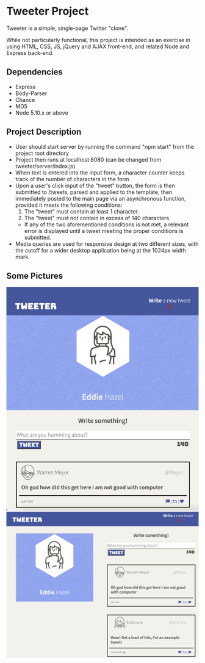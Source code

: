 # Tweeter Project

Tweeter is a simple, single-page Twitter "clone".

While not particularly functional, this project is intended as an exercise in using HTML, CSS, JS, jQuery and AJAX front-end, and related Node and Express back-end. 

## Dependencies

- Express
- Body-Parser
- Chance
- MD5
- Node 5.10.x or above

## Project Description

- User should start server by running the command "npm start" from the project root directory
- Project then runs at localhost:8080 (can be changed from tweeter/server/index.js)
- When text is entered into the input form, a character counter keeps track of the number of characters in the form
- Upon a user's click input of the "tweet" button, the form is then submitted to /tweets, parsed and applied to the template, then immediately posted to the main page via an asynchronous function, provided it meets the following conditions: 
  1. The "tweet" must contain at least 1 character.
  2. The "tweet" must not contain in excess of 140 characters.
  * If any of the two aforementioned conditions is not met, a relevant error is displayed until a tweet meeting the proper conditions is submitted.
- Media queries are used for responsive design at two different sizes, with the cutoff for a wider desktop application being at the 1024px width mark. 

## Some Pictures

!["The default Mobile view (1023px width or less)"](https://raw.githubusercontent.com/Juno-60/tweeter/master/docs/mobile-view.png)
!["The resized desktop view (1024px width or greater)"](https://raw.githubusercontent.com/Juno-60/tweeter/master/docs/desktop-view.png)